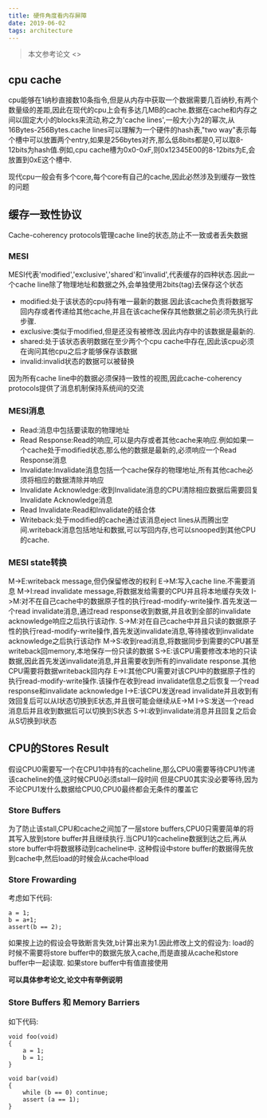 ```yaml
---
title: 硬件角度看内存屏障
date: 2019-06-02
tags: architecture
---
```

>本文参考论文 <<Memory Barriers:a Hardware View for Software Hackers>>

## cpu cache

cpu能够在1纳秒直接数10条指令,但是从内存中获取一个数据需要几百纳秒,有两个数量级的差距,因此在现代的cpu上会有多达几MB的cache.数据在cache和内存之间以固定大小的blocks来流动,称之为'cache lines',一般大小为2的幂次,从16Bytes-256Bytes.cache lines可以理解为一个硬件的hash表,"two way"表示每个槽中可以放置两个entry,如果是256bytes对齐,那么低8bits都是0,可以取8-12bits为hash值.例如,cpu cache槽为0x0-0xF,则0x12345E00的8-12bits为E,会放置到0xE这个槽中.

现代cpu一般会有多个core,每个core有自己的cache,因此必然涉及到缓存一致性的问题

## 缓存一致性协议

Cache-coherency protocols管理cache line的状态,防止不一致或者丢失数据

### MESI

MESI代表'modified','exclusive','shared'和'invalid',代表缓存的四种状态.因此一个cache line除了物理地址和数据之外,会单独使用2bits(tag)去保存这个状态

* modified:处于该状态的cpu持有唯一最新的数据.因此该cache负责将数据写回内存或者传递给其他cache,并且在该cache保存其他数据之前必须先执行此步骤.
* exclusive:类似于modified,但是还没有被修改.因此内存中的该数据是最新的.
* shared:处于该状态表明数据在至少两个个cpu cache中存在,因此该cpu必须在询问其他cpu之后才能够保存该数据
* invalid:invalid状态的数据可以被替换

因为所有cache line中的数据必须保持一致性的视图,因此cache-coherency protocols提供了消息机制保持系统间的交流

### MESI消息

* Read:消息中包括要读取的物理地址
* Read Response:Read的响应,可以是内存或者其他cache来响应.例如如果一个cache处于modified状态,那么他的数据是最新的,必须响应一个Read Response消息
* Invalidate:Invalidate消息包括一个cache保存的物理地址,所有其他cache必须将相应的数据清除并响应
* Invalidate Acknowledge:收到Invalidate消息的CPU清除相应数据后需要回复Invalidate Acknowledge消息
* Read Invalidate:Read和Invalidate的结合体
* Writeback:处于modified的cache通过该消息eject lines从而腾出空间.writeback消息包括地址和数据,可以写回内存,也可以snooped到其他CPU的cache.


### MESI state转换

M->E:writeback message,但仍保留修改的权利
E->M:写入cache line.不需要消息
M->I:read invalidate message,将数据发给需要的CPU并且将本地缓存失效
I->M:对不在自己cache中的数据原子性的执行read-modify-write操作.首先发送一个read invalidate消息,通过read response收到数据,并且收到全部的invalidate acknowledge响应之后执行该动作.
S->M:对在自己cache中并且只读的数据原子性的执行read-modify-write操作,首先发送invalidate消息,等待接收到invalidate acknowledge之后执行该动作
M->S:收到read消息,将数据同步到需要的CPU甚至writeback回memory,本地保存一份只读的数据
S->E:该CPU需要修改本地的只读数据,因此首先发送invalidate消息,并且需要收到所有的invalidate response.其他CPU需要将数据writeback回内存
E->I:其他CPU需要对该CPU中的数据原子性的执行read-modify-write操作.该操作在收到read invalidate信息之后恢复一个read response和invalidate acknowledge
I->E:该CPU发送read invalidate并且收到有效回复后可以从I状态切换到E状态,并且很可能会继续从E->M
I->S:发送一个read消息后并且收到数据后可以切换到S状态
S->I:收到invalidate消息并且回复之后会从S切换到I状态

## CPU的Stores Result

假设CPU0需要写一个在CPU1中持有的cacheline,那么CPU0需要等待CPU1传递该cacheline的值,这时候CPU0必须stall一段时间
但是CPU0其实没必要等待,因为不论CPU1发什么数据给CPU0,CPU0最终都会无条件的覆盖它

### Store Buffers
为了防止该stall,CPU和cache之间加了一层store buffers,CPU0只需要简单的将其写入放到store buffer并且继续执行.当CPU1的cacheline数据到达之后,再从store buffer中将数据移动到cacheline中.
这种假设中store buffer的数据得先放到cache中,然后load的时候会从cache中load

### Store Frowarding
考虑如下代码:
```
a = 1;
b = a+1;
assert(b == 2);
```
如果按上边的假设会导致断言失效,b计算出来为1.因此修改上文的假设为:
load的时候不需要将store buffer中的数据先放入cache,而是直接从cache和store buffer中一起读取.
如果store buffer中有值直接使用

**可以具体参考论文,论文中有举例说明**

### Store Buffers 和 Memory Barriers
如下代码:
```
void foo(void)
{
	a = 1;
	b = 1;
}

void bar(void)
{
	while (b == 0) continue;
	assert (a == 1);
}
```
